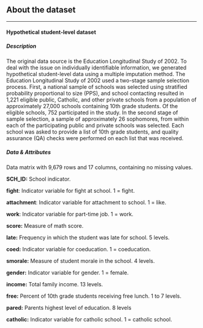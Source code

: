 ## About the dataset
---------------------------------------

#### Hypothetical student-level dataset
##### Description

The original data source is the Education Longitudinal Study of 2002. To deal with the issue on individually identifiable information, we generated hypothetical student-level data using a multiple imputation method. The Education Longitudinal Study of 2002 used a two-stage sample selection process. First, a national sample of schools was selected using stratified probability proportional to size (PPS), and school contacting resulted in 1,221 eligible public, Catholic, and other private schools from a population of approximately 27,000 schools containing 10th grade students. Of the eligible schools, 752 participated in the study. In the second stage of sample selection, a sample of approximately 26 sophomores, from within each of the participating public and private schools was selected. Each school was asked to provide a list of 10th grade students, and quality assurance (QA) checks were performed on each list that was received.

##### Data  & Attributes
Data matrix with 9,679 rows and 17 columns, containing no missing values.

**SCH_ID:**
School indicator.

**fight**:
Indicator variable for fight at school. 1 = fight.

**attachment**:
Indicator variable for attachment to school. 1 = like.

**work**:
Indicator variable for part-time job. 1 = work.

**score:**
Measure of math score.

**late:**
Frequency in which the student was late for school. 5 levels.

**coed:**
Indicator variable for coeducation. 1 = coeducation.

**smorale:**
Measure of student morale in the school. 4 levels.

**gender:**
Indicator variable for gender. 1 = female.

**income:**
Total family income. 13 levels.

**free:**
Percent of 10th grade students receiving free lunch. 1 to 7 levels.

**pared:**
Parents highest level of education. 8 levels

**catholic:**
Indicator variable for catholic school. 1 = catholic school.
